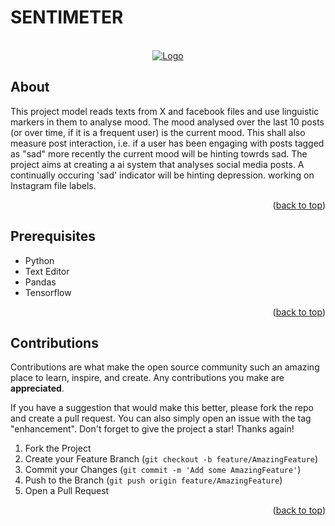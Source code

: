 <div id="top"></div>

# SENTIMETER


<!-- PROJECT LOGO -->
<br />
<div align="center">
  <a href="https://github.com/sam-913">
    <img src="https://github.com/sam-913/SentiMeter/blob/1485940c4f78b579175da4fdc24498e8b444de7a/LOGO.png" alt="Logo">
  </a>
</div>


## About

This project model reads texts from X and facebook files and use linguistic markers in them to analyse mood.
The mood analysed over the last 10 posts (or over time, if it is a frequent user) is the current mood.
This shall also measure post interaction, i.e. if a user has been engaging with posts tagged as "sad" more recently the current mood will be hinting towrds sad.
The project aims at creating a ai system that analyses social media posts. A continually occuring 'sad' indicator will be hinting depression.
working on Instagram file labels.

<p align="right">(<a href="#top">back to top</a>)</p>


## Prerequisites
  * Python 
  * Text Editor
  * Pandas
  * Tensorflow 
<p align="right">(<a href="#top">back to top</a>)</p>

    

<!-- CONTRIBUTING -->
## Contributions

Contributions are what make the open source community such an amazing place to learn, inspire, and create. Any contributions you make are **appreciated**.

If you have a suggestion that would make this better, please fork the repo and create a pull request. You can also simply open an issue with the tag "enhancement".
Don't forget to give the project a star! Thanks again!

1. Fork the Project
2. Create your Feature Branch (`git checkout -b feature/AmazingFeature`)
3. Commit your Changes (`git commit -m 'Add some AmazingFeature'`)
4. Push to the Branch (`git push origin feature/AmazingFeature`)
5. Open a Pull Request


<p align="right">(<a href="#top">back to top</a>)</p>



